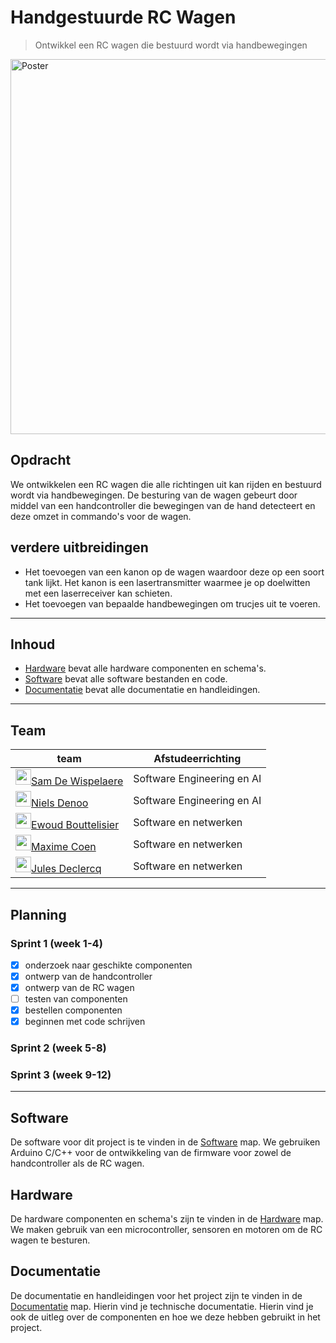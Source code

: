 # Handgestuurde RC Wagen

> Ontwikkel een RC wagen die bestuurd wordt via handbewegingen

<img src="./Documentatie/Introductieposter/introductieposter.png" alt="Poster" width="600">



## Opdracht

We ontwikkelen een RC wagen die alle richtingen uit kan rijden en bestuurd wordt via handbewegingen. De besturing van de wagen gebeurt door middel van een handcontroller die bewegingen van de hand detecteert en deze omzet in commando's voor de wagen.

## verdere uitbreidingen

- Het toevoegen van een kanon op de wagen waardoor deze op een soort tank lijkt. Het kanon is een lasertransmitter waarmee je op doelwitten met een laserreceiver kan schieten.
- Het toevoegen van bepaalde handbewegingen om trucjes uit te voeren.

---

## Inhoud

- [Hardware](Hardware/README.md) bevat alle hardware componenten en schema's.
- [Software](Software/README.md) bevat alle software bestanden en code.
- [Documentatie](Documentatie/README.md) bevat alle documentatie en handleidingen.

---

## Team

| team | Afstudeerrichting |
| ---- | ----------------- |
| [<img src="https://github.com/SamDw123.png" alt="" width="25" style="margin-bottom:-6px;">Sam De Wispelaere](https://github.com/SamDw123)| Software Engineering en AI |
| [<img src="https://github.com/NielsDenoo.png" alt="" width="25" style="margin-bottom:-6px;">Niels Denoo](https://github.com/NielsDenoo)| Software Engineering en AI |
| [<img src="https://github.com/EwoudBoutje.png" alt="" width="25" style="margin-bottom:-6px;">Ewoud Bouttelisier](https://github.com/EwoudBoutje)| Software en netwerken |
| [<img src="https://github.com/Maxime-00.png" alt="" width="25" style="margin-bottom:-6px;">Maxime Coen](https://github.com/Maxime-00)| Software en netwerken |
| [<img src="https://github.com/JulesDeclercq.png" alt="" width="25" style="margin-bottom:-6px;">Jules Declercq](https://github.com/JulesDeclercq)| Software en netwerken |

---

## Planning

### Sprint 1 (week 1-4)

- [x] onderzoek naar geschikte componenten
- [x] ontwerp van de handcontroller
- [x] ontwerp van de RC wagen
- [ ] testen van componenten
- [x] bestellen componenten
- [x] beginnen met code schrijven

### Sprint 2 (week 5-8)

### Sprint 3 (week 9-12)

---

## Software

De software voor dit project is te vinden in de [Software](Software/README.md) map. We gebruiken Arduino C/C++ voor de ontwikkeling van de firmware voor zowel de handcontroller als de RC wagen.

## Hardware

De hardware componenten en schema's zijn te vinden in de [Hardware](Hardware/README.md) map. We maken gebruik van een microcontroller, sensoren en motoren om de RC wagen te besturen.

## Documentatie

De documentatie en handleidingen voor het project zijn te vinden in de [Documentatie](Documentatie/README.md) map. Hierin vind je  technische documentatie. Hierin vind je ook de uitleg over de componenten en hoe we deze hebben gebruikt in het project.
